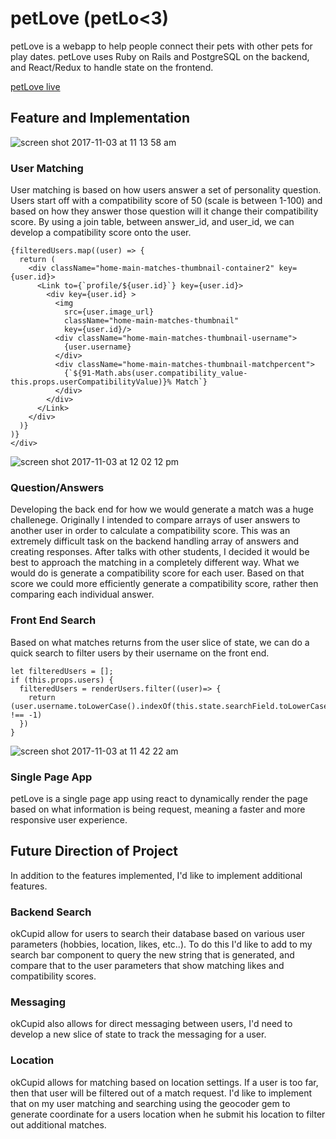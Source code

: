 
# petLove (petLo<3)

petLove is a webapp to help people connect their pets with other pets for play dates. petLove uses Ruby on Rails and PostgreSQL on the backend, and React/Redux to handle state on the frontend.

[petLove live](https://pet1ov3.herokuapp.com/#/home)

## Feature and Implementation

![screen shot 2017-11-03 at 11 13 58 am](https://user-images.githubusercontent.com/24593321/32381088-3b2e51fe-c088-11e7-829a-822170c18713.png)

### User Matching
User matching is based on how users answer a set of personality question. Users start off with a compatibility score of 50 (scale is between 1-100) and based on how they answer those question will it change their compatibility score. By using a join table, between answer_id, and user_id, we can develop a compatibility score onto the user.

```
{filteredUsers.map((user) => {
  return (
    <div className="home-main-matches-thumbnail-container2" key={user.id}>
      <Link to={`profile/${user.id}`} key={user.id}>
        <div key={user.id} >
          <img
            src={user.image_url}
            className="home-main-matches-thumbnail"
            key={user.id}/>
          <div className="home-main-matches-thumbnail-username">
            {user.username}
          </div>
          <div className="home-main-matches-thumbnail-matchpercent">
            {`${91-Math.abs(user.compatibility_value-this.props.userCompatibilityValue)}% Match`}
          </div>
        </div>
      </Link>
    </div>
  )}
)}
</div>
```

![screen shot 2017-11-03 at 12 02 12 pm](https://user-images.githubusercontent.com/24593321/32383619-dc28dc36-c08e-11e7-8817-d490234ccb5e.png)

### Question/Answers
Developing the back end for how we would generate a match was a huge challenege. Originally I intended to compare arrays of user answers to another user in order to calculate a compatibility score. This was an extremely difficult task on the backend handling array of answers and creating responses. After talks with other students, I decided it would be best to approach the matching in a completely different way. What we would do is generate a compatibility score for each user. Based on that score we could more efficiently generate a compatibility score, rather then comparing each individual answer.

### Front End Search

Based on what matches returns from the user slice of state, we can do a quick search to filter users by their username on the front end.

```
let filteredUsers = [];
if (this.props.users) {
  filteredUsers = renderUsers.filter((user)=> {
    return (user.username.toLowerCase().indexOf(this.state.searchField.toLowerCase()) !== -1)
  })
}
```


![screen shot 2017-11-03 at 11 42 22 am](https://user-images.githubusercontent.com/24593321/32382604-16db1ffe-c08c-11e7-9d6d-a440ecb6bf97.png)

### Single Page App

petLove is a single page app using react to dynamically render the page based on what information is being request, meaning a faster and more responsive user experience.

## Future Direction of Project

In addition to the features implemented, I'd like to implement additional features.

### Backend Search
okCupid allow for users to search their database based on various user parameters (hobbies, location, likes, etc..). To do this I'd like to add to my search bar component to query the new string that is generated, and compare that to the user parameters that show matching likes and compatibility scores.

### Messaging
okCupid also allows for direct messaging between users, I'd need to develop a new slice of state to track the messaging for a user.

### Location
okCupid allows for matching based on location settings. If a user is too far, then that user will be filtered out of a match request. I'd like to implement that on my user matching and searching using the geocoder gem to generate coordinate for a users location when he submit his location to filter out additional matches.

